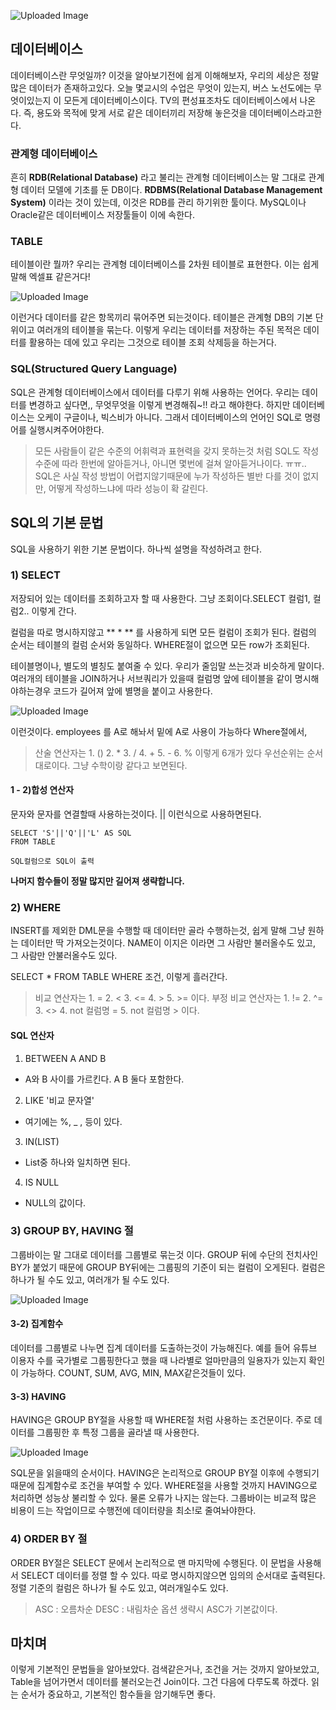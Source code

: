 ![Uploaded Image](https://gamzatech-bucket.s3.ap-northeast-2.amazonaws.com/post-images/71/f2d40557-8a25-4d60-93d7-4ed4669c955c_image.png)

## 데이터베이스
데이터베이스란 무엇일까? 이것을 알아보기전에 쉽게 이해해보자, 우리의 세상은 정말 많은 데이터가 존재하고있다.
오늘 몇교시의 수업은 무엇이 있는지, 버스 노선도에는 무엇이있는지 이 모든게 데이터베이스이다. TV의 편성표조차도 데이터베이스에서
나온다. 즉, 용도와 목적에 맞게 서로 같은 데이터끼리 저장해 놓은것을 데이터베이스라고한다.

### 관계형 데이터베이스
흔히 **RDB(Relational Database)** 라고 불리는 관계형 데이터베이스는 말 그대로 관계형 데이터 모델에 기초를 둔 DB이다.
**RDBMS(Relational Database Management System)** 이라는 것이 있는데, 이것은 RDB를 관리 하기위한 툴이다.
MySQL이나 Oracle같은 데이터베이스 저장툴들이 이에 속한다.

### TABLE
테이블이란 뭘까? 우리는 관계형 데이터베이스를 2차원 테이블로 표현한다. 이는 쉽게 말해 엑셀표 같은거다!

![Uploaded Image](https://gamzatech-bucket.s3.ap-northeast-2.amazonaws.com/post-images/71/94a79641-212d-41bd-9e56-e1437ab15568_image.png)

이런거다 데이터를 같은 항목끼리 묶어주면 되는것이다. 테이블은 관계형 DB의 기본 단위이고 여러개의 테이블을 묶는다. 
이렇게 우리는 데이터를 저장하는 주된 목적은 데이터를 활용하는 데에 있고 우리는 그것으로 테이블 조회 삭제등을 하는거다.

### SQL(Structured Query Language)
SQL은 관계형 데이터베이스에서 데이터를 다루기 위해 사용하는 언어다. 우리는 데이터를 변경하고 싶다면,, 
무엇무엇을 이렇게 변경해줘~!! 라고 해야한다. 하지만 데이터베이스는 오케이 구글이나, 빅스비가 아니다. 그래서 데이터베이스의 언어인
SQL로 명령어를 실행시켜주어야한다. 

>모든 사람들이 같은 수준의 어휘력과 표현력을 갖지 못하는것 처럼 SQL도 작성 수준에 따라 한번에 알아듣거나, 아니면 몇번에 걸쳐 알아듣거나이다.
ㅠㅠ.. SQL은 사실 작성 방법이 어렵지않기때문에 누가 작성하든 별반 다를 것이 없지만, 어떻게 작성하느냐에 따라 성능이 확 갈린다.

## SQL의 기본 문법
SQL을 사용하기 위한 기본 문법이다. 하나씩 설명을 작성하려고 한다.

### 1) SELECT
저장되어 있는 데이터를 조회하고자 할 때 사용한다. 그냥 조회이다.SELECT 컬럼1, 컬럼2.. 이렇게 간다. 

컬럼을 따로 명시하지않고 ** * ** 를 사용하게 되면 모든 컬럼이 조회가 된다. 
컬럼의 순서는 테이블의 컬럼 순서와 동일하다. WHERE절이 없으면 모든 row가 조회된다. 

테이블명이나,  별도의 별칭도 붙여줄 수 있다. 우리가 줄임말 쓰는것과 비슷하게 말이다. 여러개의 테이블을 JOIN하거나 서브쿼리가 있을때
컬럼명 앞에 테이블을 같이 명시해야하는경우 코드가 길어져 앞에 별명을 붙이고 사용한다.

![Uploaded Image](https://gamzatech-bucket.s3.ap-northeast-2.amazonaws.com/post-images/71/303d573d-d30c-4a88-a722-eeaae566766c_image.png)

이런것이다. employees 를 A로 해놔서 밑에 A로 사용이 가능하다 Where절에서,

>산술 연산자는 1. () 2. * 3. / 4. + 5. - 6. % 이렇게 6개가 있다 우선순위는 순서대로이다. 
그냥 수학이랑 같다고 보면된다.

#### 1 - 2)합성 연산자
문자와 문자를 연결할때 사용하는것이다. || 이런식으로 사용하면된다. 

```
SELECT 'S'||'Q'||'L' AS SQL
FROM TABLE

SQL컬럼으로 SQL이 출력
```
**나머지 함수들이 정말 많지만 길어져 생략합니다.**

### 2) WHERE 
INSERT를 제외한 DML문을 수행할 때 데이터만 골라 수행하는것, 쉽게 말해 그냥 원하는 데이터만 딱 가져오는것이다. 
NAME이 이지은 이라면 그 사람만 불러올수도 있고, 그 사람만 안불러올수도 있다. 

SELECT * FROM TABLE WHERE 조건, 이렇게 흘러간다. 

>비교 연산자는 1. = 2. < 3. <= 4. > 5. >= 이다. 
부정 비교 연산자는 1. != 2. ^= 3. <> 4. not 컬럼명 = 5. not 컬럼명 > 이다.


#### SQL 연산자
1. BETWEEN A AND B
- A와 B 사이를 가르킨다. A B 둘다 포함한다.
2. LIKE '비교 문자열' 
- 여기에는 %, _ , 등이 있다. 
3. IN(LIST)
- List중  하나와 일치하면 된다. 
4. IS NULL
- NULL의 값이다. 

### 3) GROUP BY, HAVING 절
그룹바이는 말 그대로 데이터를 그룹별로 묶는것 이다. GROUP 뒤에 수단의 전치사인 BY가 붙었기 때문에 GROUP BY뒤에는 
그룹핑의 기준이 되는 컬럼이 오게된다. 컬럼은 하나가 될 수도 있고, 여러개가 될 수도 있다.

![Uploaded Image](https://gamzatech-bucket.s3.ap-northeast-2.amazonaws.com/post-images/71/0e71b4a9-56fe-4ddc-9191-ac694f55bad9_image.png)

#### 3-2) 집계함수
데이터를 그룹별로 나누면 집계 데이터를 도출하는것이 가능해진다. 예를 들어 유튜브 이용자 수를 국가별로 그룹핑한다고 했을 때 나라별로
얼마만큼의 일용자가 있는지 확인이 가능하다. COUNT, SUM, AVG, MIN, MAX같은것들이 있다. 

#### 3-3) HAVING
HAVING은 GROUP BY절을 사용할 때 WHERE절 처럼 사용하는 조건문이다. 주로 데이터를 그룹핑한 후 특정 그룹을 골라낼 때 사용한다. 

![Uploaded Image](https://gamzatech-bucket.s3.ap-northeast-2.amazonaws.com/post-images/71/f01d9e3a-cc87-44be-a742-7bf82ba59254_image.png)

SQL문을 읽을때의 순서이다. HAVING은 논리적으로 GROUP BY절 이후에 수행되기 때문에 집계함수로 조건을 부여할 수 있다.
WHERE절을 사용할 것까지 HAVING으로 처리하면 성능상 불리할 수 있다. 물론 오류가 나지는 않는다. 그룹바이는 비교적 많은
비용이 드는 작업이므로 수행전에 데이터량을 최소!로 줄여놔야한다. 

### 4) ORDER BY 절 
ORDER BY절은 SELECT 문에서 논리적으로 맨 마지막에 수행된다. 
이 문법을 사용해서 SELECT 데이터를 정렬 할 수 있다. 따로 명시하지않으면 임의의 순서대로 출력된다. 
정렬 기준의 컬럼은 하나가 될 수도 있고, 여러개일수도 있다. 
> ASC : 오름차순
DESC : 내림차순 
옵션 생략시 ASC가 기본값이다. 

## 마치며
이렇게 기본적인 문법들을 알아보았다. 검색같은거나, 조건을 거는 것까지 알아보았고, Table을 넘어가면서 데이터를 불러오는건 Join이다. 
그건 다음에 다루도록 하겠다. 읽는 순서가 중요하고, 기본적인 함수들을 암기해두면 좋다.
